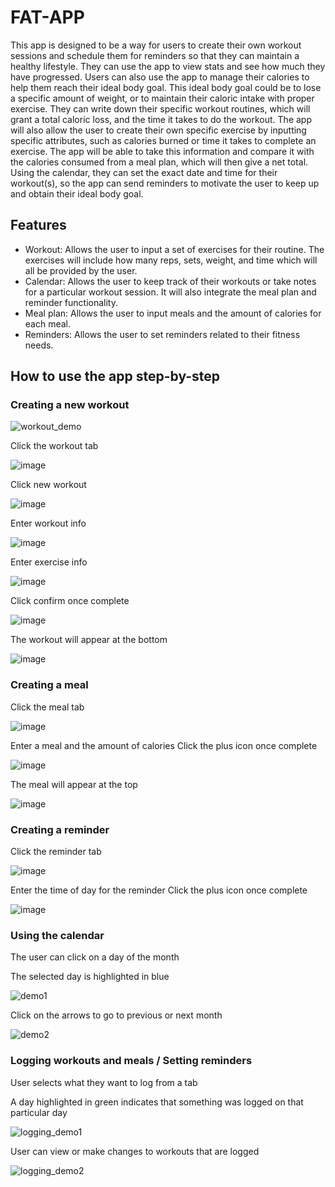 # FAT-APP
This app is designed to be a way for users to create their own workout sessions and schedule them for reminders so that they can maintain a healthy lifestyle. They can use the app to view stats and see how much they have progressed. Users can also use the app to manage their calories to help them reach their ideal body goal. This ideal body goal could be to lose a specific amount of weight, or to maintain their caloric intake with proper exercise. They can write down their specific workout routines, which will grant a total caloric loss, and the time it takes to do the workout. The app will also allow the user to create their own specific exercise by inputting specific attributes, such as calories burned or time it takes to complete an exercise. The app will be able to take this information and compare it with the calories consumed from a meal plan, which will then give a net total. Using the calendar, they can set the exact date and time for their workout(s), so the app can send reminders to motivate the user to keep up and obtain their ideal body goal.
## Features
- Workout:	Allows the user to input a set of exercises for their routine. The exercises will include how many reps, sets, weight, and time which will all be provided by the user.
- Calendar: 	Allows the user to keep track of their workouts or take notes for a particular workout session. It will also integrate the meal plan and reminder functionality.
- Meal plan:	Allows the user to input meals and the amount of calories for each meal.
- Reminders:	Allows the user to set reminders related to their fitness needs.

## How to use the app step-by-step
### Creating a new workout

![workout_demo](https://user-images.githubusercontent.com/76545931/147783185-ad6c4dc9-027f-4a02-84c6-7f611f02568c.gif)

Click the workout tab

![image](https://user-images.githubusercontent.com/76545931/147779258-efac8735-d1bb-4e34-b5ff-2c7412bca15f.png)

Click new workout

![image](https://user-images.githubusercontent.com/76545931/147779414-bfd8f371-a973-4746-8fb9-6b025044d148.png)

Enter workout info

![image](https://user-images.githubusercontent.com/76545931/147779584-80c7ab77-d88e-4286-a77f-a42f5033761d.png)

Enter exercise info

![image](https://user-images.githubusercontent.com/76545931/147779696-83f0a69a-c154-4e91-a110-55331805848e.png)

Click confirm once complete

![image](https://user-images.githubusercontent.com/76545931/147779760-5807edd7-5b7d-429c-bf55-dff9668f9407.png)

The workout will appear at the bottom

![image](https://user-images.githubusercontent.com/76545931/147779923-faee3224-9c7d-45a9-b2fa-5b2e00844436.png)

### Creating a meal

Click the meal tab

![image](https://user-images.githubusercontent.com/76545931/147780261-78e367a7-adec-4470-a7ea-7699eebfe1e0.png)

Enter a meal and the amount of calories
Click the plus icon once complete

![image](https://user-images.githubusercontent.com/76545931/147780474-2c0c0de3-035c-4805-ae38-0613cdcfdf5a.png)

The meal will appear at the top

![image](https://user-images.githubusercontent.com/76545931/147780452-731e11d8-169a-4cce-924e-638979194e48.png)

### Creating a reminder

Click the reminder tab

![image](https://user-images.githubusercontent.com/76545931/147780997-2afa7be3-f501-4cbd-a945-9005fa0338e1.png)

Enter the time of day for the reminder
Click the plus icon once complete

![image](https://user-images.githubusercontent.com/76545931/147781112-8067b0ca-9a9b-497d-911d-dee9c5bb5a67.png)

### Using the calendar

The user can click on a day of the month

The selected day is highlighted in blue

![demo1](https://user-images.githubusercontent.com/76545931/147781654-a8e5d0b2-39f7-4f82-b841-798f63b0c59d.gif)

Click on the arrows to go to previous or next month

![demo2](https://user-images.githubusercontent.com/76545931/147781955-634bcc48-6d63-4a78-b8f5-7630440dafb6.gif)

### Logging workouts and meals / Setting reminders

User selects what they want to log from a tab

A day highlighted in green indicates that something was logged on that particular day

![logging_demo1](https://user-images.githubusercontent.com/76545931/147783608-315757da-1775-429c-9678-4d1e6584ce47.gif)


User can view or make changes to workouts that are logged

![logging_demo2](https://user-images.githubusercontent.com/76545931/147783618-3e890a8e-33c7-4330-983e-4802d0e7e582.gif)
